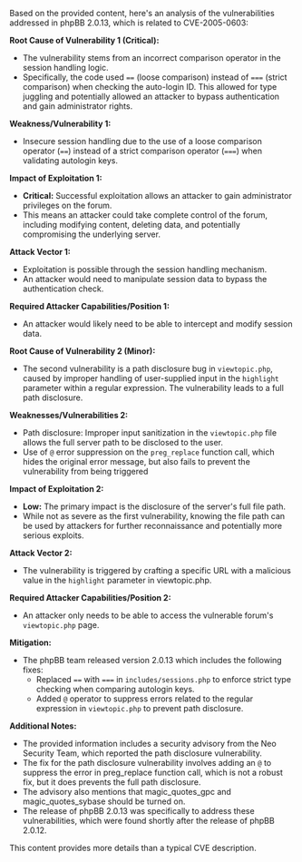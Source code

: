 Based on the provided content, here's an analysis of the vulnerabilities addressed in phpBB 2.0.13, which is related to CVE-2005-0603:

**Root Cause of Vulnerability 1 (Critical):**
- The vulnerability stems from an incorrect comparison operator in the session handling logic.
- Specifically, the code used `==` (loose comparison) instead of `===` (strict comparison) when checking the auto-login ID. This allowed for type juggling and potentially allowed an attacker to bypass authentication and gain administrator rights.

**Weakness/Vulnerability 1:**
- Insecure session handling due to the use of a loose comparison operator (`==`) instead of a strict comparison operator (`===`) when validating autologin keys.

**Impact of Exploitation 1:**
- **Critical:** Successful exploitation allows an attacker to gain administrator privileges on the forum.
- This means an attacker could take complete control of the forum, including modifying content, deleting data, and potentially compromising the underlying server.

**Attack Vector 1:**
- Exploitation is possible through the session handling mechanism.
- An attacker would need to manipulate session data to bypass the authentication check.

**Required Attacker Capabilities/Position 1:**
- An attacker would likely need to be able to intercept and modify session data.

**Root Cause of Vulnerability 2 (Minor):**
- The second vulnerability is a path disclosure bug in `viewtopic.php`, caused by improper handling of user-supplied input in the `highlight` parameter within a regular expression. The vulnerability leads to a full path disclosure.

**Weaknesses/Vulnerabilities 2:**
- Path disclosure: Improper input sanitization in the `viewtopic.php` file allows the full server path to be disclosed to the user.
- Use of `@` error suppression on the `preg_replace` function call, which hides the original error message, but also fails to prevent the vulnerability from being triggered

**Impact of Exploitation 2:**
- **Low:** The primary impact is the disclosure of the server's full file path.
- While not as severe as the first vulnerability, knowing the file path can be used by attackers for further reconnaissance and potentially more serious exploits.

**Attack Vector 2:**
- The vulnerability is triggered by crafting a specific URL with a malicious value in the `highlight` parameter in viewtopic.php.

**Required Attacker Capabilities/Position 2:**
- An attacker only needs to be able to access the vulnerable forum's `viewtopic.php` page.

**Mitigation:**
- The phpBB team released version 2.0.13 which includes the following fixes:
    - Replaced `==` with `===` in `includes/sessions.php` to enforce strict type checking when comparing autologin keys.
    - Added `@` operator to suppress errors related to the regular expression in `viewtopic.php` to prevent path disclosure.

**Additional Notes:**

* The provided information includes a security advisory from the Neo Security Team, which reported the path disclosure vulnerability.
* The fix for the path disclosure vulnerability involves adding an `@` to suppress the error in preg_replace function call, which is not a robust fix, but it does prevents the full path disclosure.
* The advisory also mentions that magic_quotes_gpc and magic_quotes_sybase should be turned on.
* The release of phpBB 2.0.13 was specifically to address these vulnerabilities, which were found shortly after the release of phpBB 2.0.12.

This content provides more details than a typical CVE description.